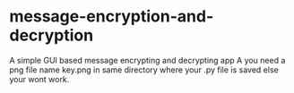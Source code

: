 # message-encryption-and-decryption
A simple GUI based message encrypting and decrypting app
A you need a png file name key.png in same directory where your .py file is saved else your wont work.

